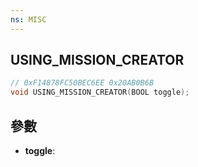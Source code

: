 ```yaml
---
ns: MISC
---
```

## USING_MISSION_CREATOR

```c
// 0xF14878FC50BEC6EE 0x20AB0B6B
void USING_MISSION_CREATOR(BOOL toggle);
```


## 參數
* **toggle**: 

